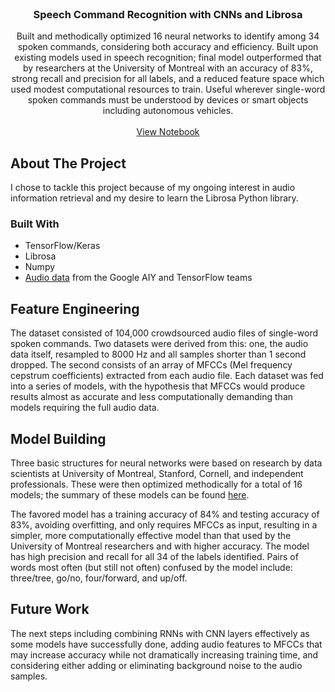 <br />
<p align="center">
  <h3 align="center">Speech Command Recognition with CNNs and Librosa</h3>

  <p align="center">
    Built and methodically optimized 16 neural networks to identify among 34 spoken commands, considering both accuracy and efficiency. Built upon existing models used in speech recognition; final model outperformed that by researchers at the University of Montreal with an accuracy of 83%, strong recall and precision for all labels, and a reduced feature space which used modest computational resources to train.  Useful wherever single-word spoken commands must be understood by devices or smart objects including autonomous vehicles.
    <br />
    <br />
    <a href="https://colab.research.google.com/drive/1sgwQrpbOW9BUXkTtmtUHOVnZy8gF3xyp?usp=sharing">View Notebook</a>
  </p>
</p>


<!-- ABOUT THE PROJECT -->
## About The Project

I chose to tackle this project because of my ongoing interest in audio information retrieval and my desire to learn the Librosa Python library.


### Built With

* []() TensorFlow/Keras
* []() Librosa
* []() Numpy
* []() <a href="https://ai.googleblog.com/2017/08/launching-speech-commands-dataset.html">Audio data</a> from the Google AIY and TensorFlow teams


## Feature Engineering

The dataset consisted of 104,000 crowdsourced audio files of single-word spoken commands.  Two datasets were derived from this: one, the audio data itself, resampled to 8000 Hz and all samples shorter than 1 second dropped.  The second consists of an array of MFCCs (Mel frequency cepstrum coefficients) extracted from each audio file.  Each dataset was fed into a series of models, with the hypothesis that MFCCs would produce results almost as accurate and less computationally demanding than models requiring the full audio data.


## Model Building

Three basic structures for neural networks were based on research by data scientists at University of Montreal, Stanford, Cornell, and independent professionals.  These were then optimized methodically for a total of 16 models; the summary of these models can be found <a href="https://docs.google.com/spreadsheets/d/14gmZQ5KOuHXWG56O5N_PXGECjSVSUjJr0C5NGMiOcT8/edit?usp=sharing">here</a>.

The favored model has a training accuracy of 84% and testing accuracy of 83%, avoiding overfitting, and only requires MFCCs as input, resulting in a simpler, more computationally effective model than that used by the University of Montreal researchers and with higher accuracy.  The model has high precision and recall for all 34 of the labels identified.  Pairs of words most often (but still not often) confused by the model include: three/tree, go/no, four/forward, and up/off.


## Future Work

The next steps including combining RNNs with CNN layers effectively as some models have successfully done, adding audio features to MFCCs that may increase accuracy while not dramatically increasing training time, and considering either adding or eliminating background noise to the audio samples.
